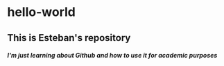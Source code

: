 # hello-world

## This is Esteban's repository

##### I'm just learning about Github and how to use it for academic purposes 
